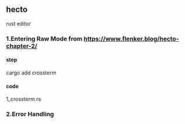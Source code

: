 ## hecto

rust editor

### 1.Entering Raw Mode   from https://www.flenker.blog/hecto-chapter-2/

#### step 
cargo add crossterm

#### code
1_crossterm.rs

### 2.Error Handling


